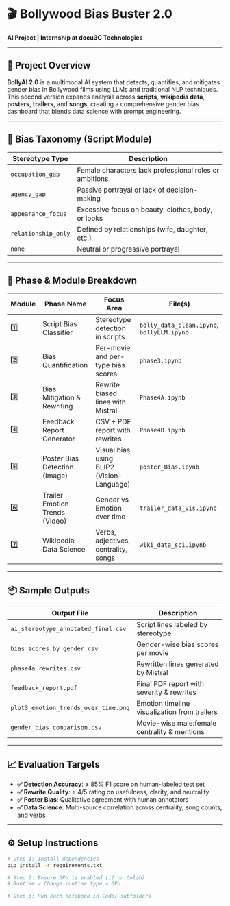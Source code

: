 # 🎬 Bollywood Bias Buster 2.0  
**AI Project | Internship at docu3C Technologies**

---

## 🚀 Project Overview

**BollyAI 2.0** is a multimodal AI system that detects, quantifies, and mitigates gender bias in Bollywood films using LLMs and traditional NLP techniques. This second version expands analysis across **scripts**, **wikipedia data**, **posters**, **trailers**, and **songs**, creating a comprehensive gender bias dashboard that blends data science with prompt engineering.

---

## 🧠 Bias Taxonomy (Script Module)

| Stereotype Type    | Description                                               |
|--------------------|-----------------------------------------------------------|
| `occupation_gap`   | Female characters lack professional roles or ambitions     |
| `agency_gap`       | Passive portrayal or lack of decision-making               |
| `appearance_focus` | Excessive focus on beauty, clothes, body, or looks         |
| `relationship_only`| Defined by relationships (wife, daughter, etc.)            |
| `none`             | Neutral or progressive portrayal                           |

---

## 🧪 Phase & Module Breakdown

| Module | Phase Name                        | Focus Area                             | File(s)                                  |
|--------|----------------------------------|-----------------------------------------|-------------------------------------------|
| 1️⃣     | Script Bias Classifier           | Stereotype detection in scripts         | `bolly_data_clean.ipynb`, `bollyLLM.ipynb` |
| 2️⃣     | Bias Quantification              | Per-movie and per-type bias scores      | `phase3.ipynb`                            |
| 3️⃣     | Bias Mitigation & Rewriting     | Rewrite biased lines with Mistral       | `Phase4A.ipynb`                           |
| 4️⃣     | Feedback Report Generator        | CSV + PDF report with rewrites          | `Phase4B.ipynb`                           |
| 5️⃣     | Poster Bias Detection (Image)    | Visual bias using BLIP2 (Vision-Language) | `poster_Bias.ipynb`                   |
| 6️⃣     | Trailer Emotion Trends (Video)   | Gender vs Emotion over time             | `trailer_data_Vis.ipynb`                  |
| 7️⃣     | Wikipedia Data Science           | Verbs, adjectives, centrality, songs    | `wiki_data_sci.ipynb`                     |

---

## 📦 Sample Outputs

| Output File                           | Description                                      |
|--------------------------------------|--------------------------------------------------|
| `ai_stereotype_annotated_final.csv`  | Script lines labeled by stereotype               |
| `bias_scores_by_gender.csv`          | Gender-wise bias scores per movie                |
| `phase4a_rewrites.csv`               | Rewritten lines generated by Mistral             |
| `feedback_report.pdf`                | Final PDF report with severity & rewrites        |
| `plot3_emotion_trends_over_time.png`| Emotion timeline visualization from trailers     |
| `gender_bias_comparison.csv`         | Movie-wise male:female centrality & mentions     |

---

## 📈 Evaluation Targets

- **✅ Detection Accuracy**: ≥ 85% F1 score on human-labeled test set  
- **✅ Rewrite Quality**: ≥ 4/5 rating on usefulness, clarity, and neutrality  
- **✅ Poster Bias**: Qualitative agreement with human annotators  
- **✅ Data Science**: Multi-source correlation across centrality, song counts, and verbs

---

## ⚙️ Setup Instructions

```bash
# Step 1: Install dependencies
pip install -r requirements.txt

# Step 2: Ensure GPU is enabled (if on Colab)
# Runtime > Change runtime type > GPU

# Step 3: Run each notebook in Code/ subfolders

